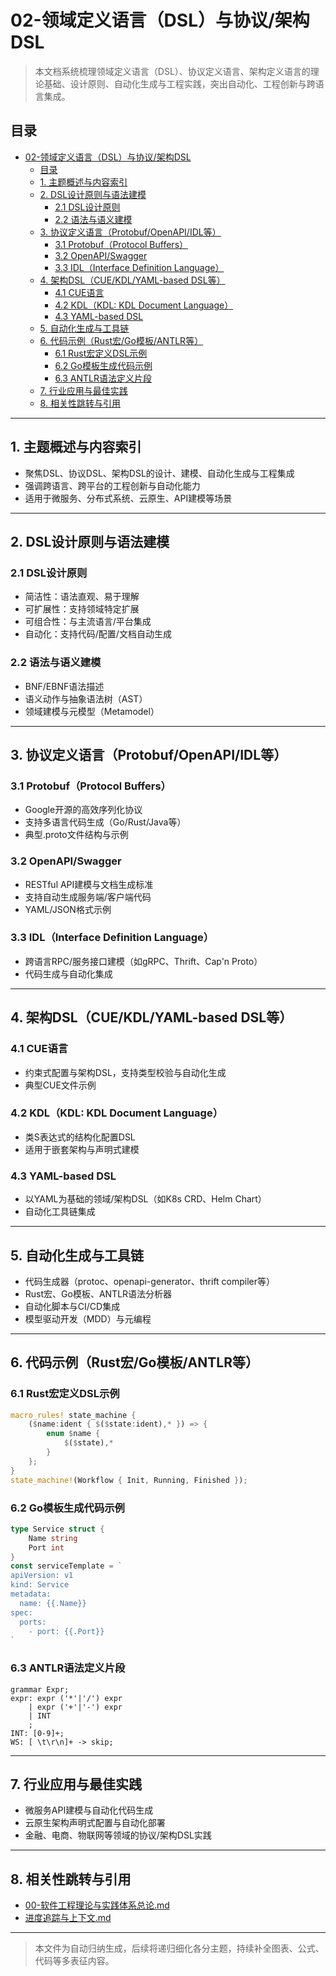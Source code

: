 # 02-领域定义语言（DSL）与协议/架构DSL

> 本文档系统梳理领域定义语言（DSL）、协议定义语言、架构定义语言的理论基础、设计原则、自动化生成与工程实践，突出自动化、工程创新与跨语言集成。

## 目录

- [02-领域定义语言（DSL）与协议/架构DSL](#02-领域定义语言dsl与协议架构dsl)
  - [目录](#目录)
  - [1. 主题概述与内容索引](#1-主题概述与内容索引)
  - [2. DSL设计原则与语法建模](#2-dsl设计原则与语法建模)
    - [2.1 DSL设计原则](#21-dsl设计原则)
    - [2.2 语法与语义建模](#22-语法与语义建模)
  - [3. 协议定义语言（Protobuf/OpenAPI/IDL等）](#3-协议定义语言protobufopenapiidl等)
    - [3.1 Protobuf（Protocol Buffers）](#31-protobufprotocol-buffers)
    - [3.2 OpenAPI/Swagger](#32-openapiswagger)
    - [3.3 IDL（Interface Definition Language）](#33-idlinterface-definition-language)
  - [4. 架构DSL（CUE/KDL/YAML-based DSL等）](#4-架构dslcuekdlyaml-based-dsl等)
    - [4.1 CUE语言](#41-cue语言)
    - [4.2 KDL（KDL: KDL Document Language）](#42-kdlkdl-kdl-document-language)
    - [4.3 YAML-based DSL](#43-yaml-based-dsl)
  - [5. 自动化生成与工具链](#5-自动化生成与工具链)
  - [6. 代码示例（Rust宏/Go模板/ANTLR等）](#6-代码示例rust宏go模板antlr等)
    - [6.1 Rust宏定义DSL示例](#61-rust宏定义dsl示例)
    - [6.2 Go模板生成代码示例](#62-go模板生成代码示例)
    - [6.3 ANTLR语法定义片段](#63-antlr语法定义片段)
  - [7. 行业应用与最佳实践](#7-行业应用与最佳实践)
  - [8. 相关性跳转与引用](#8-相关性跳转与引用)

---

## 1. 主题概述与内容索引

- 聚焦DSL、协议DSL、架构DSL的设计、建模、自动化生成与工程集成
- 强调跨语言、跨平台的工程创新与自动化能力
- 适用于微服务、分布式系统、云原生、API建模等场景

---

## 2. DSL设计原则与语法建模

### 2.1 DSL设计原则

- 简洁性：语法直观、易于理解
- 可扩展性：支持领域特定扩展
- 可组合性：与主流语言/平台集成
- 自动化：支持代码/配置/文档自动生成

### 2.2 语法与语义建模

- BNF/EBNF语法描述
- 语义动作与抽象语法树（AST）
- 领域建模与元模型（Metamodel）

---

## 3. 协议定义语言（Protobuf/OpenAPI/IDL等）

### 3.1 Protobuf（Protocol Buffers）

- Google开源的高效序列化协议
- 支持多语言代码生成（Go/Rust/Java等）
- 典型.proto文件结构与示例

### 3.2 OpenAPI/Swagger

- RESTful API建模与文档生成标准
- 支持自动生成服务端/客户端代码
- YAML/JSON格式示例

### 3.3 IDL（Interface Definition Language）

- 跨语言RPC/服务接口建模（如gRPC、Thrift、Cap'n Proto）
- 代码生成与自动化集成

---

## 4. 架构DSL（CUE/KDL/YAML-based DSL等）

### 4.1 CUE语言

- 约束式配置与架构DSL，支持类型校验与自动化生成
- 典型CUE文件示例

### 4.2 KDL（KDL: KDL Document Language）

- 类S表达式的结构化配置DSL
- 适用于嵌套架构与声明式建模

### 4.3 YAML-based DSL

- 以YAML为基础的领域/架构DSL（如K8s CRD、Helm Chart）
- 自动化工具链集成

---

## 5. 自动化生成与工具链

- 代码生成器（protoc、openapi-generator、thrift compiler等）
- Rust宏、Go模板、ANTLR语法分析器
- 自动化脚本与CI/CD集成
- 模型驱动开发（MDD）与元编程

---

## 6. 代码示例（Rust宏/Go模板/ANTLR等）

### 6.1 Rust宏定义DSL示例

```rust
macro_rules! state_machine {
    ($name:ident { $($state:ident),* }) => {
        enum $name {
            $($state),*
        }
    };
}
state_machine!(Workflow { Init, Running, Finished });
```

### 6.2 Go模板生成代码示例

```go
type Service struct {
    Name string
    Port int
}
const serviceTemplate = `
apiVersion: v1
kind: Service
metadata:
  name: {{.Name}}
spec:
  ports:
    - port: {{.Port}}
`
```

### 6.3 ANTLR语法定义片段

```antlr
grammar Expr;
expr: expr ('*'|'/') expr
    | expr ('+'|'-') expr
    | INT
    ;
INT: [0-9]+;
WS: [ \t\r\n]+ -> skip;
```

---

## 7. 行业应用与最佳实践

- 微服务API建模与自动化代码生成
- 云原生架构声明式配置与自动化部署
- 金融、电商、物联网等领域的协议/架构DSL实践

---

## 8. 相关性跳转与引用

- [00-软件工程理论与实践体系总论.md](00-软件工程理论与实践体系总论.md)
- [进度追踪与上下文.md](../进度追踪与上下文.md)

---

> 本文件为自动归纳生成，后续将递归细化各分主题，持续补全图表、公式、代码等多表征内容。
